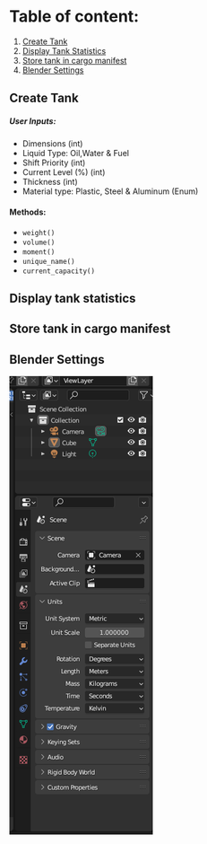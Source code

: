 # **Table of content:**
1. [Create Tank](#create-tank)
1. [Display Tank Statistics](#display-tank-statistics)
1. [Store tank in cargo manifest](#store-tank-in-cargo-manifest)
1. [Blender Settings](#blender-settings)

## Create Tank
##### User Inputs:
- Dimensions (int)
- Liquid Type: Oil,Water & Fuel 
- Shift Priority (int)
- Current Level (%) (int)
- Thickness (int)
- Material type: Plastic, Steel & Aluminum (Enum)

#### Methods:
- `weight()`
- `volume()`
- `moment()`
- `unique_name()`
- `current_capacity()`


## Display tank statistics
## Store tank in cargo manifest
## Blender Settings
  ![Ensure your scale is set to 1](./change_units.png)
